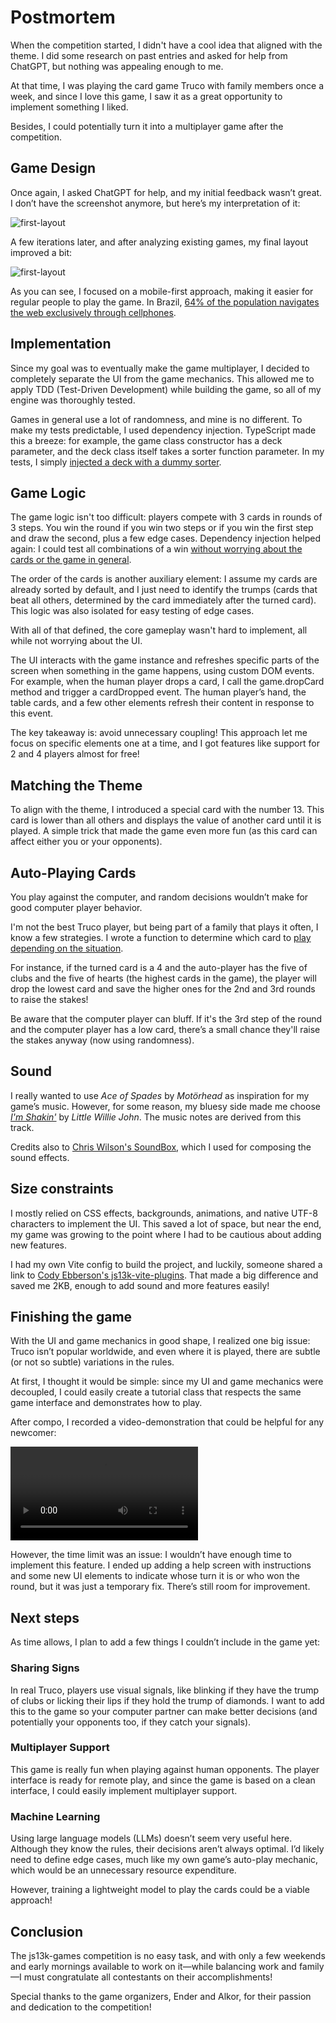 # Postmortem

When the competition started, I didn't have a cool idea that aligned with the theme. I did some research on past entries and asked for help from ChatGPT, but nothing was appealing enough to me.

At that time, I was playing the card game Truco with family members once a week, and since I love this game, I saw it as a great opportunity to implement something I liked.

Besides, I could potentially turn it into a multiplayer game after the competition.

## Game Design

Once again, I asked ChatGPT for help, and my initial feedback wasn’t great. I don’t have the screenshot anymore, but here’s my interpretation of it:

![first-layout](https://github.com/michelts/thirteen-truco/blob/post-mortem/docs/first-layout.gif)

A few iterations later, and after analyzing existing games, my final layout improved a bit:

![first-layout](https://github.com/michelts/thirteen-truco/blob/post-mortem/docs/second-layout.gif)

As you can see, I focused on a mobile-first approach, making it easier for regular people to play the game. In Brazil, [64% of the population navigates the web exclusively through cellphones](https://agenciabrasil-ebc-com-br.translate.goog/geral/noticia/2022-06/classes-b-c-d-e-e-tem-menos-acesso-computadores-desde-pandemia?_x_tr_sl=pt&_x_tr_tl=en&_x_tr_hl=pt-BR&_x_tr_pto=wapp).

## Implementation

Since my goal was to eventually make the game multiplayer, I decided to completely separate the UI from the game mechanics. This allowed me to apply TDD (Test-Driven Development) while building the game, so all of my engine was thoroughly tested.

Games in general use a lot of randomness, and mine is no different. To make my tests predictable, I used dependency injection. TypeScript made this a breeze: for example, the game class constructor has a deck parameter, and the deck class itself takes a sorter function parameter. In my tests, I simply [injected a deck with a dummy sorter](https://github.com/michelts/thirteen-truco/blob/post-mortem/src/games/truco/__tests__/game.test.ts#L17).

## Game Logic

The game logic isn't too difficult: players compete with 3 cards in rounds of 3 steps. You win the round if you win two steps or if you win the first step and draw the second, plus a few edge cases. Dependency injection helped again: I could test all combinations of a win [without worrying about the cards or the game in general](https://github.com/michelts/thirteen-truco/blob/post-mortem/src/games/truco/__tests__/getRoundScore.test.ts).

The order of the cards is another auxiliary element: I assume my cards are already sorted by default, and I just need to identify the trumps (cards that beat all others, determined by the card immediately after the turned card). This logic was also isolated for easy testing of edge cases.

With all of that defined, the core gameplay wasn't hard to implement, all while not worrying about the UI.

The UI interacts with the game instance and refreshes specific parts of the screen when something in the game happens, using custom DOM events. For example, when the human player drops a card, I call the game.dropCard method and trigger a cardDropped event. The human player’s hand, the table cards, and a few other elements refresh their content in response to this event.

The key takeaway is: avoid unnecessary coupling! This approach let me focus on specific elements one at a time, and I got features like support for 2 and 4 players almost for free!

## Matching the Theme

To align with the theme, I introduced a special card with the number 13. This card is lower than all others and displays the value of another card until it is played. A simple trick that made the game even more fun (as this card can affect either you or your opponents).

## Auto-Playing Cards

You play against the computer, and random decisions wouldn’t make for good computer player behavior.

I'm not the best Truco player, but being part of a family that plays it often, I know a few strategies. I wrote a function to determine which card to [play depending on the situation](https://github.com/michelts/thirteen-truco/blob/post-mortem/src/games/truco/__tests__/autoPickCard.test.ts).

For instance, if the turned card is a 4 and the auto-player has the five of clubs and the five of hearts (the highest cards in the game), the player will drop the lowest card and save the higher ones for the 2nd and 3rd rounds to raise the stakes!

Be aware that the computer player can bluff. If it's the 3rd step of the round and the computer player has a low card, there’s a small chance they'll raise the stakes anyway (now using randomness).

## Sound

I really wanted to use *Ace of Spades* by *Motörhead* as inspiration for my game’s music. However, for some reason, my bluesy side made me choose *[I'm Shakin'](https://www.youtube.com/watch?v=qWRjus3end4)* by
*Little Willie John*. The music notes are derived from this track.

Credits also to [Chris Wilson's SoundBox](https://sb.bitsnbites.eu/), which I used for composing the sound effects.

## Size constraints

I mostly relied on CSS effects, backgrounds, animations, and native UTF-8 characters to implement the UI. This saved a lot of space, but near the end, my game was growing to the point where I had to be cautious about adding new features.

I had my own Vite config to build the project, and luckily, someone shared a link to [Cody Ebberson's js13k-vite-plugins](https://github.com/codyebberson/js13k-starter). That made a big difference and saved me 2KB, enough to add sound and more features easily!

## Finishing the game

With the UI and game mechanics in good shape, I realized one big issue: Truco isn’t popular worldwide, and even where it is played, there are subtle (or not so subtle) variations in the rules.

At first, I thought it would be simple: since my UI and game mechanics were decoupled, I could easily create a tutorial class that respects the same game interface and demonstrates how to play.

After compo, I recorded a video-demonstration that could be helpful for any newcomer:



![first-layout](https://github.com/michelts/thirteen-truco/blob/post-mortem/docs/game-play-demonstration.mp4)

However, the time limit was an issue: I wouldn’t have enough time to implement this feature. I ended up adding a help screen with instructions and some new UI elements to indicate whose turn it is or who won the round, but it was just a temporary fix. There’s still room for improvement.

## Next steps

As time allows, I plan to add a few things I couldn’t include in the game yet:

### Sharing Signs

In real Truco, players use visual signals, like blinking if they have the trump of clubs or licking their lips if they hold the trump of diamonds. I want to add this to the game so your computer partner can make better decisions (and potentially your opponents too, if they catch your signals).

### Multiplayer Support

This game is really fun when playing against human opponents. The player interface is ready for remote play, and since the game is based on a clean interface, I could easily implement multiplayer support.

### Machine Learning

Using large language models (LLMs) doesn’t seem very useful here. Although they know the rules, their decisions aren’t always optimal. I’d likely need to define edge cases, much like my own game’s auto-play mechanic, which would be an unnecessary resource expenditure.

However, training a lightweight model to play the cards could be a viable approach!

## Conclusion

The js13k-games competition is no easy task, and with only a few weekends and early mornings available to work on it—while balancing work and family—I must congratulate all contestants on their accomplishments!

Special thanks to the game organizers, Ender and Alkor, for their passion and dedication to the competition!
